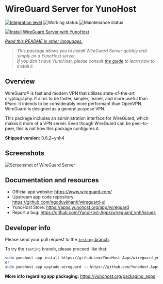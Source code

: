 <!--
N.B.: This README was automatically generated by <https://github.com/YunoHost/apps/tree/master/tools/readme_generator>
It shall NOT be edited by hand.
-->

# WireGuard Server for YunoHost

[![Integration level](https://apps.yunohost.org/badge/integration/wireguard)](https://ci-apps.yunohost.org/ci/apps/wireguard/)
![Working status](https://apps.yunohost.org/badge/state/wireguard)
![Maintenance status](https://apps.yunohost.org/badge/maintained/wireguard)

[![Install WireGuard Server with YunoHost](https://install-app.yunohost.org/install-with-yunohost.svg)](https://install-app.yunohost.org/?app=wireguard)

*[Read this README in other languages.](./ALL_README.md)*

> *This package allows you to install WireGuard Server quickly and simply on a YunoHost server.*  
> *If you don't have YunoHost, please consult [the guide](https://yunohost.org/install) to learn how to install it.*

## Overview

WireGuard® is fast and modern VPN that utilizes state-of-the-art cryptography. It aims to be faster, simpler, leaner, and more useful than IPsec. It intends to be considerably more performant than OpenVPN. WireGuard is designed as a general purpose VPN.

This package includes an administration interface for WireGuard, which makes it more of a VPN server. Even though WireGuard can be peer-to-peer, this is not how this package configures it.


**Shipped version:** 0.6.2~ynh4

## Screenshots

![Screenshot of WireGuard Server](./doc/screenshots/screenshot.png)

## Documentation and resources

- Official app website: <https://www.wireguard.com/>
- Upstream app code repository: <https://github.com/ngoduykhanh/wireguard-ui>
- YunoHost Store: <https://apps.yunohost.org/app/wireguard>
- Report a bug: <https://github.com/YunoHost-Apps/wireguard_ynh/issues>

## Developer info

Please send your pull request to the [`testing` branch](https://github.com/YunoHost-Apps/wireguard_ynh/tree/testing).

To try the `testing` branch, please proceed like that:

```bash
sudo yunohost app install https://github.com/YunoHost-Apps/wireguard_ynh/tree/testing --debug
or
sudo yunohost app upgrade wireguard -u https://github.com/YunoHost-Apps/wireguard_ynh/tree/testing --debug
```

**More info regarding app packaging:** <https://yunohost.org/packaging_apps>
